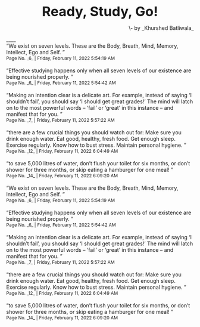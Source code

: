 <div style='font-size:36px; text-align:center;'><b>Ready, Study, Go!</b></div>
<p style='text-align:end;'> \- by _Khurshed Batliwala_<p>
____
<br>
“We exist on seven levels. These are the Body, Breath, Mind, Memory, Intellect, Ego and Self.
”
<br><span style='font-size:12px'>Page No.  _6_ | Friday, February 11, 2022 5:54:19 AM </span><br><br>“Effective studying happens only when all seven levels of our existence are being nourished properly.
”
<br><span style='font-size:12px'>Page No.  _6_ | Friday, February 11, 2022 5:54:42 AM </span><br><br>“Making an intention clear is a delicate art. For example, instead of saying ‘I shouldn’t fail’, you should say ‘I should get great grades!’ The mind will latch on to the most powerful words – ‘fail’ or ‘great’ in this instance – and manifest that for you.
”
<br><span style='font-size:12px'>Page No.  _7_ | Friday, February 11, 2022 5:57:22 AM </span><br><br>“there are a few crucial things you should watch out for: Make sure you drink enough water. Eat good, healthy, fresh food. Get enough sleep. Exercise regularly. Know how to bust stress. Maintain personal hygiene.
”
<br><span style='font-size:12px'>Page No.  _12_ | Friday, February 11, 2022 6:04:49 AM </span><br><br>“to save 5,000 litres of water, don’t flush your toilet for six months, or don’t shower for three months, or skip eating a hamburger for one meal!
”
<br><span style='font-size:12px'>Page No.  _14_ | Friday, February 11, 2022 6:09:20 AM </span><br><br>“We exist on seven levels. These are the Body, Breath, Mind, Memory, Intellect, Ego and Self.
”
<br><span style='font-size:12px'>Page No.  _6_ | Friday, February 11, 2022 5:54:19 AM </span><br><br>“Effective studying happens only when all seven levels of our existence are being nourished properly.
”
<br><span style='font-size:12px'>Page No.  _6_ | Friday, February 11, 2022 5:54:42 AM </span><br><br>“Making an intention clear is a delicate art. For example, instead of saying ‘I shouldn’t fail’, you should say ‘I should get great grades!’ The mind will latch on to the most powerful words – ‘fail’ or ‘great’ in this instance – and manifest that for you.
”
<br><span style='font-size:12px'>Page No.  _7_ | Friday, February 11, 2022 5:57:22 AM </span><br><br>“there are a few crucial things you should watch out for: Make sure you drink enough water. Eat good, healthy, fresh food. Get enough sleep. Exercise regularly. Know how to bust stress. Maintain personal hygiene.
”
<br><span style='font-size:12px'>Page No.  _12_ | Friday, February 11, 2022 6:04:49 AM </span><br><br>“to save 5,000 litres of water, don’t flush your toilet for six months, or don’t shower for three months, or skip eating a hamburger for one meal!
”
<br><span style='font-size:12px'>Page No.  _14_ | Friday, February 11, 2022 6:09:20 AM </span><br><br>